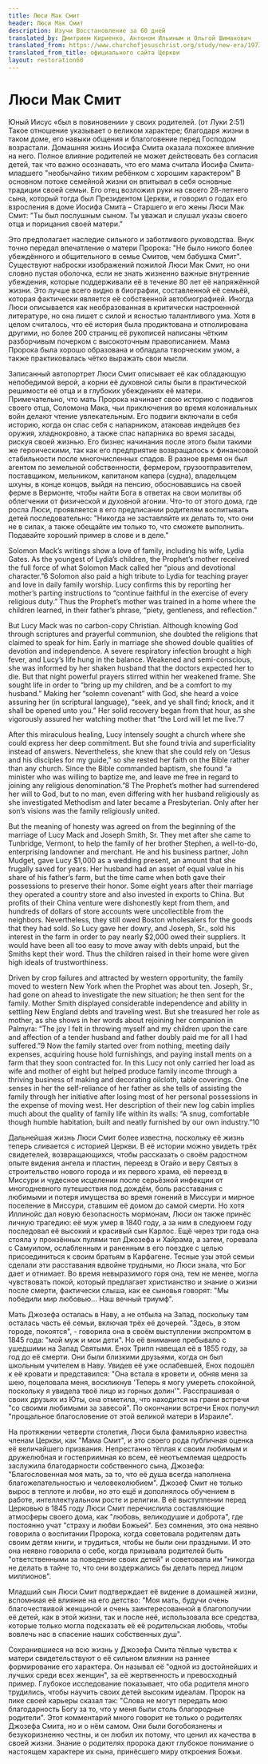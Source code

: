 ```yaml
---
title: Люси Мак Смит
header: Люси Мак Смит
description: Изучи Восстановление за 60 дней
translated_by: Дмитрием Кириенко, Антоном Ильиным и Ольгой Шиманович
translated_from: https://www.churchofjesuschrist.org/study/new-era/1973/12/of-goodly-parents/lucy-mack-smith?lang=eng
translated_from_title: официального сайта Церкви
layout: restoration60
---
```


# Люси Мак Смит

Юный Иисус «был в повиновении» у своих родителей. (от Луки 2:51) Такое отношение указывает о великом характере; благодаря жизни в таком доме, его навыки общения и благоговение перед Господом возрастали. Домашняя жизнь Иосифа Смита оказала похожее влияние на него. Полное влияние родителей не может действовать без согласия детей, так что важно осознавать, что его мама считала Иосифа Смита-младшего "необычайно тихим ребёнком с хорошим характером" В основном потоке семейной жизни он впитывал в себя основные традиции своей семьи. Его отец возложил руки на своего 28-летнего сына, который тогда был Президентом Церкви, и говорил о годах его взросления в доме Иосифа Смита – Старшего и его жены Люси Мак Смит: "Ты был послушным сыном. Ты уважал и слушал указы своего отца и порицания своей матери."

Это предполагает наследие сильного и заботливого руководства. Внук точно передал впечатление о матери Пророка: "Не было никого более убеждённого и общительного в семье Смитов, чем бабушка Смит". Существуют наброски изображений пожилой Люси Мак Смит, но они словно пустая оболочка, если не знать жизненно важные внутренние убеждения, которые поддерживали её в течение 80 лет её напряжённой жизни. Это лучше всего видно в биографии, составленной её семьёй, которая фактически является её собственной автобиографией. Иногда Люси описывается как необразованная в критически настроенной литературе, но она пишет с силой и ясностью талантливого ума. Хотя в целом считалось, что её история была продиктована и отполирована другими, но более 200 страниц её рукописей написаны чётким разборчивым почерком с высокоточным правописанием. Мама Пророка была хорошо образована и обладала творческим умом, а также практиковалась чётко выражать свои мысли.

Записанный автопортрет Люси Смит описывает её как обладающую непобедимой верой, а корни её духовной силы были в практической решимости её отца и в глубоких убеждениях её матери. Примечательно, что мать Пророка начинает свою историю с подвигов своего отца, Соломона Мака, чьи приключения во время колониальных войн делают чтение увлекательным. Его подвиги включали в себя историю, когда он спас себя с напарником, атаковав индейцев без оружия, хладнокровно, а также спас напарника во время засады, рискуя своей жизнью. Его бизнес начинания после этого были такими же героическими, так как его предприятие возвращалось к финансовой стабильности после многочисленных спадов. В разное время он был агентом по земельной собственности, фермером, грузоотправителем, поставщиком, мельником, капитаном капера (судна), владельцем шхуны, в конце концов, выйдя на пенсию, обосновавшись на своей ферме в Вермонте, чтобы найти Бога в ответах на свои молитвы об облегчении от физической и духовной агонии. Что-то от этого дома, где росла Люси, проявляется в его предписании родителям воспитывать детей последовательно: "Никогда не заставляйте их делать то, что они не в силах, а также обещайте им только то, что сможете выполнить. Подавайте хороший пример в слове и в деле."

Solomon Mack’s writings show a love of family, including his wife, Lydia Gates. As the youngest of Lydia’s children, the Prophet’s mother received the full force of what Solomon Mack called her “pious and devotional character.”6 Solomon also paid a high tribute to Lydia for teaching prayer and love in daily family worship. Lucy confirms this by reporting her mother’s parting instructions to “continue faithful in the exercise of every religious duty.” Thus the Prophet’s mother was trained in a home where the children learned, in their father’s phrase, “piety, gentleness, and reflection.”

But Lucy Mack was no carbon-copy Christian. Although knowing God through scriptures and prayerful communion, she doubted the religions that claimed to speak for him. Early in marriage she showed double qualities of devotion and independence. A severe respiratory infection brought a high fever, and Lucy’s life hung in the balance. Weakened and semi-conscious, she was informed by her shaken husband that the doctors expected her to die. But that night powerful prayers stirred within her weakened frame. She sought life in order to “bring up my children, and be a comfort to my husband.” Making her “solemn covenant” with God, she heard a voice assuring her (in scriptural language), “seek, and ye shall find; knock, and it shall be opened unto you.” Her solid recovery began from that hour, as she vigorously assured her watching mother that “the Lord will let me live.”7

After this miraculous healing, Lucy intensely sought a church where she could express her deep commitment. But she found trivia and superficiality instead of answers. Nevertheless, she knew that she could rely on “Jesus and his disciples for my guide,” so she rested her faith on the Bible rather than any church. Since the Bible commanded baptism, she found “a minister who was willing to baptize me, and leave me free in regard to joining any religious denomination.”8 The Prophet’s mother had surrendered her will to God, but to no man, even differing with her husband religiously as she investigated Methodism and later became a Presbyterian. Only after her son’s visions was the family religiously united.

But the meaning of honesty was agreed on from the beginning of the marriage of Lucy Mack and Joseph Smith, Sr. They met after she came to Tunbridge, Vermont, to help the family of her brother Stephen, a well-to-do, enterprising landowner and merchant. He and his business partner, John Mudget, gave Lucy $1,000 as a wedding present, an amount that she frugally saved for years. Her husband had an asset of equal value in his share of his father’s farm, but the time came when both gave their possessions to preserve their honor. Some eight years after their marriage they operated a country store and also invested in exports to China. But profits of their China venture were dishonestly kept from them, and hundreds of dollars of store accounts were uncollectible from the neighbors. Nevertheless, they still owed Boston wholesalers for the goods that they had sold. So Lucy gave her dowry, and Joseph, Sr., sold his interest in the farm in order to pay nearly $2,000 owed their suppliers. It would have been all too easy to move away with debts unpaid, but the Smiths kept their word. Thus the children raised in their home were given high ideals of trustworthiness.

Driven by crop failures and attracted by western opportunity, the family moved to western New York when the Prophet was about ten. Joseph, Sr., had gone on ahead to investigate the new situation; he then sent for the family. Mother Smith displayed considerable independence and ability in settling New England debts and traveling west. But she treasured her role as mother, as she shows in her words about rejoining her companion in Palmyra: “The joy I felt in throwing myself and my children upon the care and affection of a tender husband and father doubly paid me for all I had suffered.”9 Now the family started over from nothing, meeting daily expenses, acquiring house hold furnishings, and paying install ments on a farm that they soon contracted for. In this Lucy not only carried her load as wife and mother of eight but helped produce family income through a thriving business of making and decorating oilcloth, table coverings. One senses in her the self-reliance of her father as she tells of assisting the family through her initiative after losing most of her personal possessions in the expense of moving west. Her description of their new log cabin implies much about the quality of family life within its walls: “A snug, comfortable though humble habitation, built and neatly furnished by our own industry.”10

Дальнейшая жизнь Люси Смит более известна, поскольку её жизнь теперь сливается с историей Церкви. В её истории можно увидеть трёх свидетелей, возвращающихся, чтобы рассказать о своём радостном опыте видения ангела и пластин, переезд в Огайо и веру Святых в строительство нового города и их первого храма, её переезд в Миссури и чудесное исцелении после серьёзной инфекции от многодневного путешествия под дождём, боль расставания с любимыми и потеря имущества во время гонений в Миссури и мирное поселение в Миссури, ставшим её домом до самой смерти. Но хотя Иллинойс дал новую безопасность мормонам, Люси он также принёс личную трагедию: её муж умер в 1840 году, а за ним в следуюем году последовал её высокий и красивый сын Карлос. Ещё через три года она стояла у пронзённых пулями тел Джозефа и Хайрама, а затем, горевала с Самуилом, ослабленным и раненным в его поездке с целью присоединиться к своим братьям в Карфагене. Тесные узы этой семьи сделали эти расставания вдвойне трудными, но Люси знала, что Бог дает и отнимает. Во время невыразимого горя она, тем не менее, могла чувствовать покой, который предлагает христианство и знание о жизни после смерти, фактически слыша, как ее сыновья говорят: "Мы победили мир любовью… Наш вечный триумф".

Мать Джозефа осталась в Наву, а не отбыла на Запад, поскольку там осталась часть её семьи, включая трёх её дочерей. "Здесь, в этом городе, покоятся", - говорила она в своём выступлении экспромтом в 1845 года: "мой муж и мои дети".  Но её внимание пребывало с ушедшими на Запад Святыми. Енох Трипп навещал её в 1855 году, за год до её смерти. Они были близкими друзьями, когда он был школьным учителем в Наву. Увидев её уже ослабевшей, Енох подошёл к её кровати и представился: "Она встала в кровети и, обняв меня за шею, поцеловала меня, воскликнув 'Теперь я могу умереть спокойной, поскольку я увидела твоё лицо из горных долин'". Расспрашивая о своих друзьях из Юты, она отметила, что находится на грани встречи "со своими любимыми за завесой". По окончании встречи Енох получил "прощальное благословение от этой великой матери в Израиле".

На протяжении четверти столетия, Люси была фамильярно известна членам Церкви, как "Мама Смит", и это своего рода публичная оценка её величайшего призвания. Непрестанно тёплая к своим любимым и дружелюбная и гостеприимная ко всем, её неотъемлемая щедрость заслужила благодарности собственного сына, Джозефа: "Благословенная моя мать, за то, что её душа всегда наполнена благожелательностью и человеколюбием". Джозеф Смит не только вырос в теплоте и любви, но это ещё и дополнялось обучением в работе, интеллектуальном росте и религии. В её выступлении перед Церковью в 1845 году Люси Смит перечислила составляющие атмосферы своего дома, как "любовь, великодушие и доброта", где постоянно учат "страху и любви Божьей". Без сомнения, это она неявно говорила о воспитании Пророка, когда советовала родителям дать своим детям книги, и трудиться, чтобы не были они праздными. И это она неявно говорила о себе, когда призывала родителей быть "ответственными за поведение своих детей" и советовала им "никогда не делать в тайне то, что они воздержались бы делать перед лицом миллионов".

Младший сын Люси Смит подтверждает её видение в домашней жизни, вспомниая её влияние на его детство: "Моя мать, будучи очень благочествивой женщиной и очень заинтересованной в благополучии её детей, как в этой жизни, так и после неё, использовала все средства, которые только могла подсказать её её родительская любовь, чтобы вовлечь нас в спасение наших собственных душ".

Сохранившиеся на всю жизнь у Джозефа Смита тёплые чувства к матери свидетельствуют о её сильном влиянии на раннее формирование его характера. Он называл её "одной из достойнейших и лучших среди всех женщин", за её жертвенность и превосходный пример. Глубокое исследование показывает, что оба родителя много трудились, чтобы научить своих детей высоким идеалам. Пророк на пике своей карьеры сказал так: "Слова не могут передать мою благодарность Богу за то, что у меня были столь благородные родители". Этот комментарий много говорит не только о родителях Джозефа Смита, но и о нём самом. Они были богобоязнены и безукоризненно честны, и он любил их потому, что ценил их качества в своей жизни. Знание о родителях пророка дают глубокое понимание о настоящем характере их сына, принёсшего миру откроения Божьи.
